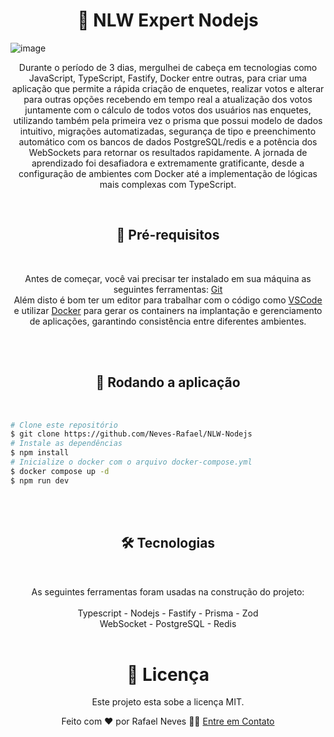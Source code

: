 <h1 align="center">🚀 NLW Expert Nodejs</h1>

![image](https://github.com/Neves-Rafael/NLW-Nodejs/assets/136202919/01dbe001-9b55-41da-abc4-bd436505376b)



<p align="center">
Durante o período de 3 dias, mergulhei de cabeça em tecnologias como JavaScript, TypeScript, Fastify, Docker entre outras, para criar uma aplicação que permite a rápida criação de enquetes, realizar votos e alterar para outras opções recebendo em tempo real a atualização dos votos juntamente com o cálculo de todos votos dos usuários nas enquetes, utilizando também pela primeira vez o prisma que possui modelo de dados intuitivo, migrações automatizadas, segurança de tipo e preenchimento automático com os bancos de dados PostgreSQL/redis e a potência dos WebSockets para retornar os resultados rapidamente. 
A jornada de aprendizado foi desafiadora e extremamente gratificante, desde a configuração de ambientes com Docker até a implementação de lógicas mais complexas com TypeScript. <p>
<br/>


<h2 align="center">🧱 Pré-requisitos</h2>
<br/>

<p align="center">Antes de começar, você vai precisar ter instalado em sua máquina as seguintes ferramentas: <a href="https://git-scm.com">Git</a><br/>
Além disto é bom ter um editor para trabalhar com o código como <a href="https://code.visualstudio.com/">VSCode</a> e utilizar <a href="https://www.docker.com/">Docker</a> para gerar os containers na implantação e gerenciamento de aplicações, garantindo consistência entre diferentes ambientes.</p>
<br/>
<br/>
<h2 align="center">🎲 Rodando a aplicação</h2>
<br/>

<p align="center">

```bash
# Clone este repositório
$ git clone https://github.com/Neves-Rafael/NLW-Nodejs
# Instale as dependências
$ npm install
# Inicialize o docker com o arquivo docker-compose.yml
$ docker compose up -d
$ npm run dev

```
</p>
<br/>
<br/>

<h2 align="center">🛠 Tecnologias</h2>
<br/>

<p align="center">As seguintes ferramentas foram usadas na construção do projeto:<br/>
<br/>  
Typescript - Nodejs - Fastify - Prisma - Zod
<br/>
WebSocket - PostgreSQL - Redis
<br/>
<br/>

<h1 align="center">📝 Licença</h1>

<p align="center">Este projeto esta sobe a licença MIT.</p>

<p align="center">Feito com ❤️ por Rafael Neves 👋🏽 <a href="https://www.linkedin.com/in/rafael-neves-profile/">Entre em Contato</a></p>


